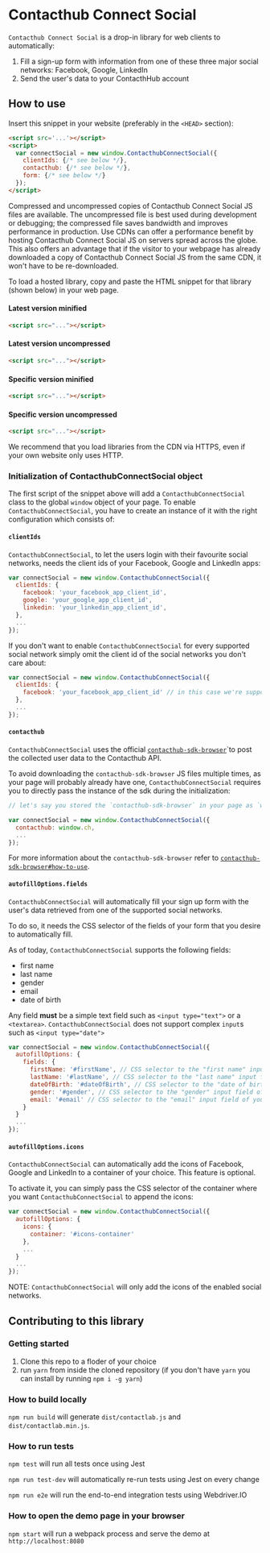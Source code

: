 # Contacthub Connect Social

`Contacthub Connect Social` is a drop-in library for web clients to automatically:
1. Fill a sign-up form with information from one of these three major social networks: Facebook, Google, LinkedIn
2. Send the user's data to your ContacthHub account

## How to use

Insert this snippet in your website (preferably in the `<HEAD>` section):

```html
<script src='...'></script>
<script>
  var connectSocial = new window.ContacthubConnectSocial({
    clientIds: {/* see below */},
    contacthub: {/* see below */},
    form: {/* see below */}
  });
</script>
```

Compressed and uncompressed copies of Contacthub Connect Social JS files are available. The uncompressed file is best used during development or debugging; the compressed file saves bandwidth and improves performance in production. Use CDNs can offer a performance benefit by hosting Contacthub Connect Social JS on servers spread across the globe. This also offers an advantage that if the visitor to your webpage has already downloaded a copy of Contacthub Connect Social JS from the same CDN, it won't have to be re-downloaded.

To load a hosted library, copy and paste the HTML snippet for that library (shown below) in your web page.

#### Latest version minified
```html
<script src="..."></script>
```

#### Latest version uncompressed
```html
<script src="..."></script>
```

#### Specific version minified
```html
<script src="..."></script>
```

#### Specific version uncompressed
```html
<script src="..."></script>
```

We recommend that you load libraries from the CDN via HTTPS, even if your own website only uses HTTP.

### Initialization of ContacthubConnectSocial object

The first script of the snippet above will add a `ContacthubConnectSocial` class to the global `window` object of your page.
To enable `ContacthubConnectSocial`, you have to create an instance of it with the right configuration which consists of:

#### `clientIds`

`ContacthubConnectSocial`, to let the users login with their favourite social networks, needs the client ids of your Facebook, Google and LinkedIn apps:

```js
var connectSocial = new window.ContacthubConnectSocial({
  clientIds: {
    facebook: 'your_facebook_app_client_id',
    google: 'your_google_app_client_id',
    linkedin: 'your_linkedin_app_client_id',
  },
  ...
});
```

If you don't want to enable `ContacthubConnectSocial` for every supported social network simply omit the client id of the social networks you don't care about:

```js
var connectSocial = new window.ContacthubConnectSocial({
  clientIds: {
    facebook: 'your_facebook_app_client_id' // in this case we're supporting only Facebook login
  },
  ...
});
```

#### `contacthub`

`ContacthubConnectSocial` uses the official [`contacthub-sdk-browser`](https://github.com/contactlab/contacthub-sdk-browser)`to post the collected user data to the Contacthub API.

To avoid downloading the `contacthub-sdk-browser` JS files multiple times, as your page will probably already have one, `ContacthubConnectSocial` requires you to directly pass the instance of the sdk during the initialization:

```js
// let's say you stored the `contacthub-sdk-browser` in your page as `window.ch` (which is the default)

var connectSocial = new window.ContacthubConnectSocial({
  contacthub: window.ch,
  ...
});
```

For more information about the `contacthub-sdk-browser` refer to [`contacthub-sdk-browser#how-to-use`](https://github.com/contactlab/contacthub-sdk-browser#how-to-use).

#### `autofillOptions.fields`

`ContacthubConnectSocial` will automatically fill your sign up form with the user's data retrieved from one of the supported social networks.

To do so, it needs the CSS selector of the fields of your form that you desire to automatically fill.

As of today, `ContacthubConnectSocial` supports the following fields:
- first name
- last name
- gender
- email
- date of birth

Any field **must** be a simple text field such as `<input type="text">` or a `<textarea>`.
`ContacthubConnectSocial` does not support complex `input`s such as `<input type="date">`

```js
var connectSocial = new window.ContacthubConnectSocial({
  autofillOptions: {
    fields: {
      firstName: '#firstName', // CSS selector to the "first name" input field of your sign up form
      lastName: '#lastName', // CSS selector to the "last name" input field of your sign up form
      dateOfBirth: '#dateOfBirth', // CSS selector to the "date of birth" input field of your sign up form
      gender: '#gender', // CSS selector to the "gender" input field of your sign up form
      email: '#email' // CSS selector to the "email" input field of your sign up form
    }
  }
  ...
});
```

#### `autofillOptions.icons`

`ContacthubConnectSocial` can automatically add the icons of Facebook, Google and LinkedIn to a container of your choice. This feature is optional.

To activate it, you can simply pass the CSS selector of the container where you want `ContacthubConnectSocial` to append the icons:

```js
var connectSocial = new window.ContacthubConnectSocial({
  autofillOptions: {
    icons: {
      container: '#icons-container'
    },
    ...
  }
  ...
});
```

NOTE: `ContacthubConnectSocial` will only add the icons of the enabled social networks.

## Contributing to this library

### Getting started

1. Clone this repo to a floder of your choice
2. run `yarn` from inside the cloned repository (if you don't have `yarn` you can install by running `npm i -g yarn`)

### How to build locally

`npm run build` will generate `dist/contactlab.js` and `dist/contactlab.min.js`.


### How to run tests

`npm test` will run all tests once using Jest

`npm run test-dev` will automatically re-run tests using Jest on every change

`npm run e2e` will run the end-to-end integration tests using Webdriver.IO

### How to open the demo page in your browser

`npm start` will run a webpack process and serve the demo at `http://localhost:8080`
